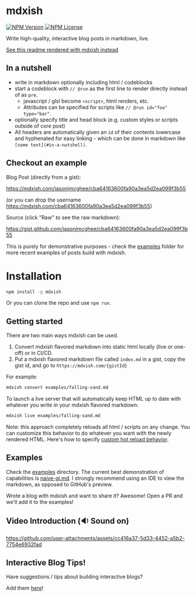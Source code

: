 # mdxish

[![NPM Version](https://img.shields.io/npm/v/mdxish.svg?style=flat)](https://www.npmjs.com/package/mdxish)
[![NPM License](https://img.shields.io/npm/l/all-contributors.svg?style=flat)](https://github.com/jasonjmcghee/mdxish/blob/master/LICENSE)

Write high-quality, interactive blog posts in markdown, live.

[See this readme rendered with mdxish instead](https://mdxish.com/jasonjmcghee/f3cfbd700db8f5115c40adbe07ca1bcf)

## In a nutshell
- write in markdown optionally including html / codeblocks
- start a codeblock with `// @run` as the first line to render directly instead of as `pre`. 
  - javascript / glsl become `<script>`, html renders, etc. 
  - Attributes can be specified for scripts like `// @run id="foo" type="bar"`.
- optionally specify title and head block (e.g. custom styles or scripts outside of core post)
- All headers are automatically given an `id` of their contents lowercase and hyphenated for easy linking - which can be done in markdown like `[some text](#in-a-nutshell)`.

## Checkout an example

Blog Post (directly from a gist):

https://mdxish.com/jasonjmcghee/cba64163600fa90a3ea5d2ea099f3b55

(or you can drop the username https://mdxish.com/cba64163600fa90a3ea5d2ea099f3b55)

Source (click "Raw" to see the raw markdown):

https://gist.github.com/jasonjmcghee/cba64163600fa90a3ea5d2ea099f3b55

This is purely for demonstrative purposes - check the [examples](./examples) folder for more recent examples of posts build with mdxish.

# Installation

```bash
npm install -g mdxish
```

Or you can clone the repo and use `npm run`.

## Getting started

There are two main ways mdxish can be used.

1. Convert mdxish flavored markdown into static html locally (live or one-off) or in CI/CD.
2. Put a mdxish flavored markdown file called `index.md` in a gist, copy the gist id, and go to `https://mdxish.com/{gistId}`

For example:

```bash
mdxish convert examples/falling-sand.md
```

To launch a live server that will automatically keep HTML up to date with whatever you write in your mdxish flavored markdown:

```bash
mdxish live examples/falling-sand.md
```

Note: this approach completely reloads all html / scripts on any change. You can customize this behavior to do whatever you want with the newly rendered HTML. Here's how to specify [custom hot reload behavior](./TIPS.md#custom-hot-reload-behavior).

## Examples

Check the [examples](./examples) directory. The current best demonstration of capabilities is [naive-gi.md](./examples/naive-gi.md). I strongly recommend using an IDE to view the markdown, as opposed to GitHub's preview.

Wrote a blog with mdxish and want to share it? Awesome! Open a PR and we'll add it to the examples!


## Video Introduction (🔉 Sound on)

https://github.com/user-attachments/assets/cc416a37-5d33-4452-a5b2-7754e6932fad


## Interactive Blog Tips!

Have suggestions / tips about building interactive blogs?

Add them [here](./TIPS.md)!